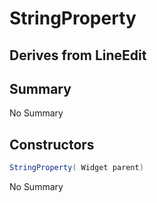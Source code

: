 # StringProperty

## Derives from LineEdit

## Summary

No Summary
## Constructors

```c#
StringProperty( Widget parent) 
```
No Summary
